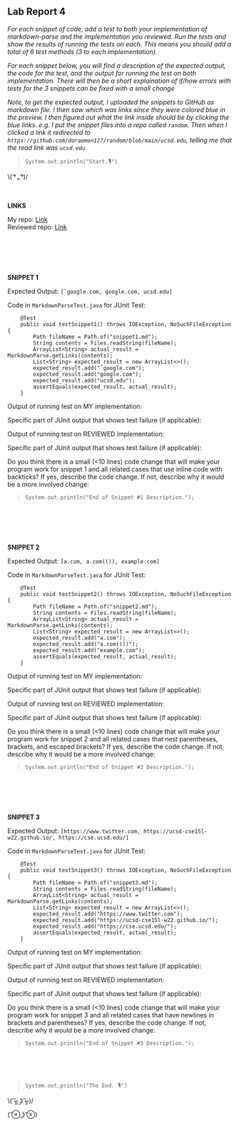 ## Lab Report 4
*For each snippet of code, add a test to both your implementation of markdown-parse and the implementation you reviewed. Run the tests and show the results of running the tests on each. This means you should add a total of 6 test methods (3 to each implementation).*    

*For each snippet below, you will find a description of the expected output, the code for the test, and the output for running the test on both implementation. There will then be a short explaination of if/how errors with tests for the 3 snippets can be fixed with a small change*  

*Note, to get the expected output, I uploaded the snippets to GitHub as markdown file. I then saw which was links since they were colored blue in the preview. I then figured out what the link inside should be by clicking the blue links. e.g. I put the snippet files into a repo called `random`. Then when I clicked a link it redirected to `https://github.com/doraemon127/random/blob/main/ucsd.edu`, telling me that the read link was `ucsd.edu`*    

>`System.out.println("Start.🎙")`    

\\( ͡❛ ₒ ͡❛)/ <br/><br/><br/>


**LINKS**

My repo: [Link]()   
Reviewed repo: [Link]() 
 
<br/><br/><br/><br/>
   


**SNIPPET 1**

Expected Output: ```[`google.com, google.com, ucsd.edu]```       
 

Code in `MarkdownParseTest.java` for JUnit Test:   
```
    @Test
    public void testSnippet1() throws IOException, NoSuchFileException {
        Path fileName = Path.of("snippet1.md");
        String contents = Files.readString(fileName);
        ArrayList<String> actual_result = MarkdownParse.getLinks(contents);
        List<String> expected_result = new ArrayList<>();
        expected_result.add("`google.com");
        expected_result.add("google.com");
        expected_result.add("ucsd.edu");
        assertEquals(expected_result, actual_result);
    }
```   

 
Output of running test on MY implementation:      
 

Specific part of JUnit output that shows test failure (if applicable):      
 

Output of running test on REVIEWED implementation:      
 

Specific part of JUnit output that shows test failure (if applicable):      
 

Do you think there is a small (<10 lines) code change that will make your program work for snippet 1 and all related cases that use inline code with backticks? If yes, describe the code change. If not, describe why it would be a more involved change:          
>`System.out.println("End of Snippet #1 Description.");`  
 
<br/><br/><br/><br/>
      
 

**SNIPPET 2**

Expected Output: `[a.com, a.com(()), example.com]`       
 

Code in `MarkdownParseTest.java` for JUnit Test:   
```   
    @Test
    public void testSnippet2() throws IOException, NoSuchFileException {
        Path fileName = Path.of("snippet2.md");
        String contents = Files.readString(fileName);
        ArrayList<String> actual_result = MarkdownParse.getLinks(contents);
        List<String> expected_result = new ArrayList<>();
        expected_result.add("a.com");
        expected_result.add("a.com(())");
        expected_result.add("example.com");
        assertEquals(expected_result, actual_result);
    }
```   
 

Output of running test on MY implementation:      
 

Specific part of JUnit output that shows test failure (if applicable):      
 

Output of running test on REVIEWED implementation:      
 

Specific part of JUnit output that shows test failure (if applicable):      
 

Do you think there is a small (<10 lines) code change that will make your program work for snippet 2 and all related cases that nest parentheses, brackets, and escaped brackets? If yes, describe the code change. If not, describe why it would be a more involved change:          
>`System.out.println("End of Snippet #2 Description.");`  
 
<br/><br/><br/><br/>

**SNIPPET 3**

Expected Output: `[https://www.twitter.com, https://ucsd-cse15l-w22.github.io/, https://cse.ucsd.edu/]`      
 

Code in `MarkdownParseTest.java` for JUnit Test:   
```
    @Test
    public void testSnippet3() throws IOException, NoSuchFileException {
        Path fileName = Path.of("snippet3.md");
        String contents = Files.readString(fileName);
        ArrayList<String> actual_result = MarkdownParse.getLinks(contents);
        List<String> expected_result = new ArrayList<>();
        expected_result.add("https://www.twitter.com");
        expected_result.add("https://ucsd-cse15l-w22.github.io/");
        expected_result.add("https://cse.ucsd.edu/");
        assertEquals(expected_result, actual_result);
    }
```   

 
Output of running test on MY implementation:      
 

Specific part of JUnit output that shows test failure (if applicable):      
 

Output of running test on REVIEWED implementation:      
 

Specific part of JUnit output that shows test failure (if applicable):      
 

Do you think there is a small (<10 lines) code change that will make your program work for snippet 3 and all related cases that have newlines in brackets and parentheses? If yes, describe the code change. If not, describe why it would be a more involved change:          
>`System.out.println("End of Snippet #3 Description.");`  
 
<br/><br/><br/>

 
>`System.out.println("The End. 🎙")`    

\\( ͡╥ ͜ʖ ͡╥)/ 

( ͡⊗ ͜ʖ ͡⊗) <br/><br/>
 
<br/><br/><br/><br/>
     
 



